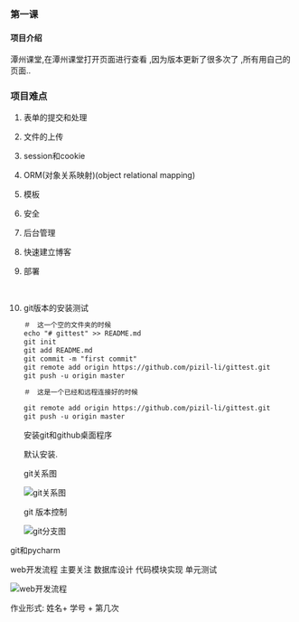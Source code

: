 ### 第一课 

#### 项目介绍

潭州课堂,在潭州课堂打开页面进行查看 ,因为版本更新了很多次了 ,所有用自己的页面..



### 项目难点

1. 表单的提交和处理

2. 文件的上传

3. session和cookie

4. ORM(对象关系映射)(object relational mapping)

5. 模板

6. 安全

7. 后台管理

8. 快速建立博客

9. 部署

   ​




1. git版本的安装测试

   ```html
   ＃　这一个空的文件夹的时候 
   echo "# gittest" >> README.md
   git init
   git add README.md
   git commit -m "first commit"
   git remote add origin https://github.com/pizil-li/gittest.git
   git push -u origin master

   ＃　这是一个已经和远程连接好的时候

   git remote add origin https://github.com/pizil-li/gittest.git
   git push -u origin master
   ```

   安装git和github桌面程序

   默认安装.

     git关系图

   ![git关系图](F:\ClassDoc\课件\第一节课\git关系图.jpg)

   git 版本控制

   ![git分支图](F:\ClassDoc\课件\第一节课\git分支图.jpg)






git和pycharm







web开发流程  主要关注 数据库设计  代码模块实现   单元测试





![web开发流程](F:\ClassDoc\课件\第一节课\web开发流程.png)





作业形式:   姓名+ 学号 + 第几次 

